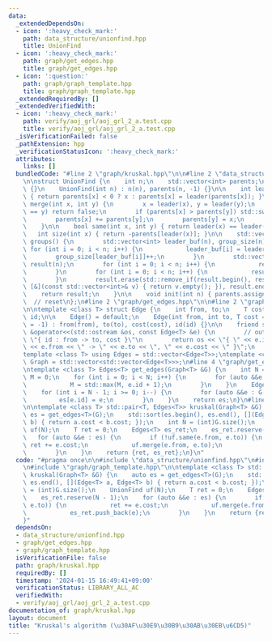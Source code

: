 ```yaml
---
data:
  _extendedDependsOn:
  - icon: ':heavy_check_mark:'
    path: data_structure/unionfind.hpp
    title: UnionFind
  - icon: ':heavy_check_mark:'
    path: graph/get_edges.hpp
    title: graph/get_edges.hpp
  - icon: ':question:'
    path: graph/graph_template.hpp
    title: graph/graph_template.hpp
  _extendedRequiredBy: []
  _extendedVerifiedWith:
  - icon: ':heavy_check_mark:'
    path: verify/aoj_grl/aoj_grl_2_a.test.cpp
    title: verify/aoj_grl/aoj_grl_2_a.test.cpp
  _isVerificationFailed: false
  _pathExtension: hpp
  _verificationStatusIcon: ':heavy_check_mark:'
  attributes:
    links: []
  bundledCode: "#line 2 \"graph/kruskal.hpp\"\n\n#line 2 \"data_structure/unionfind.hpp\"\
    \n\nstruct UnionFind {\n    int n;\n    std::vector<int> parents;\n\n    UnionFind()\
    \ {}\n    UnionFind(int n) : n(n), parents(n, -1) {}\n\n    int leader(int x)\
    \ { return parents[x] < 0 ? x : parents[x] = leader(parents[x]); }\n\n    bool\
    \ merge(int x, int y) {\n        x = leader(x), y = leader(y);\n        if (x\
    \ == y) return false;\n        if (parents[x] > parents[y]) std::swap(x, y);\n\
    \        parents[x] += parents[y];\n        parents[y] = x;\n        return true;\n\
    \    }\n\n    bool same(int x, int y) { return leader(x) == leader(y); }\n\n \
    \   int size(int x) { return -parents[leader(x)]; }\n\n    std::vector<std::vector<int>>\
    \ groups() {\n        std::vector<int> leader_buf(n), group_size(n);\n       \
    \ for (int i = 0; i < n; i++) {\n            leader_buf[i] = leader(i);\n    \
    \        group_size[leader_buf[i]]++;\n        }\n        std::vector<std::vector<int>>\
    \ result(n);\n        for (int i = 0; i < n; i++) {\n            result[i].reserve(group_size[i]);\n\
    \        }\n        for (int i = 0; i < n; i++) {\n            result[leader_buf[i]].push_back(i);\n\
    \        }\n        result.erase(std::remove_if(result.begin(), result.end(),\
    \ [&](const std::vector<int>& v) { return v.empty(); }), result.end());\n    \
    \    return result;\n    }\n\n    void init(int n) { parents.assign(n, -1); }\
    \  // reset\n};\n#line 2 \"graph/get_edges.hpp\"\n\n#line 2 \"graph/graph_template.hpp\"\
    \n\ntemplate <class T> struct Edge {\n    int from, to;\n    T cost;\n    int\
    \ id;\n\n    Edge() = default;\n    Edge(int from, int to, T cost = 1, int id\
    \ = -1) : from(from), to(to), cost(cost), id(id) {}\n\n    friend std::ostream\
    \ &operator<<(std::ostream &os, const Edge<T> &e) {\n        // output format:\
    \ \"{ id : from -> to, cost }\"\n        return os << \"{ \" << e.id << \" : \"\
    \ << e.from << \" -> \" << e.to << \", \" << e.cost << \" }\";\n    }\n};\n\n\
    template <class T> using Edges = std::vector<Edge<T>>;\ntemplate <class T> using\
    \ Graph = std::vector<std::vector<Edge<T>>>;\n#line 4 \"graph/get_edges.hpp\"\n\
    \ntemplate <class T> Edges<T> get_edges(Graph<T> &G) {\n    int N = (int)G.size(),\
    \ M = 0;\n    for (int i = 0; i < N; i++) {\n        for (auto &&e : G[i]) {\n\
    \            M = std::max(M, e.id + 1);\n        }\n    }\n    Edges<T> es(M);\n\
    \    for (int i = N - 1; i >= 0; i--) {\n        for (auto &&e : G[i]) {\n   \
    \         es[e.id] = e;\n        }\n    }\n    return es;\n}\n#line 6 \"graph/kruskal.hpp\"\
    \n\ntemplate <class T> std::pair<T, Edges<T>> kruskal(Graph<T> &G) {\n    auto\
    \ es = get_edges<T>(G);\n    std::sort(es.begin(), es.end(), [](Edge<T> a, Edge<T>\
    \ b) { return a.cost < b.cost; });\n    int N = (int)G.size();\n    UnionFind\
    \ uf(N);\n    T ret = 0;\n    Edges<T> es_ret;\n    es_ret.reserve(N - 1);\n \
    \   for (auto &&e : es) {\n        if (!uf.same(e.from, e.to)) {\n           \
    \ ret += e.cost;\n            uf.merge(e.from, e.to);\n            es_ret.push_back(e);\n\
    \        }\n    }\n    return {ret, es_ret};\n}\n"
  code: "#pragma once\n\n#include \"data_structure/unionfind.hpp\"\n#include \"graph/get_edges.hpp\"\
    \n#include \"graph/graph_template.hpp\"\n\ntemplate <class T> std::pair<T, Edges<T>>\
    \ kruskal(Graph<T> &G) {\n    auto es = get_edges<T>(G);\n    std::sort(es.begin(),\
    \ es.end(), [](Edge<T> a, Edge<T> b) { return a.cost < b.cost; });\n    int N\
    \ = (int)G.size();\n    UnionFind uf(N);\n    T ret = 0;\n    Edges<T> es_ret;\n\
    \    es_ret.reserve(N - 1);\n    for (auto &&e : es) {\n        if (!uf.same(e.from,\
    \ e.to)) {\n            ret += e.cost;\n            uf.merge(e.from, e.to);\n\
    \            es_ret.push_back(e);\n        }\n    }\n    return {ret, es_ret};\n\
    }"
  dependsOn:
  - data_structure/unionfind.hpp
  - graph/get_edges.hpp
  - graph/graph_template.hpp
  isVerificationFile: false
  path: graph/kruskal.hpp
  requiredBy: []
  timestamp: '2024-01-15 16:49:41+09:00'
  verificationStatus: LIBRARY_ALL_AC
  verifiedWith:
  - verify/aoj_grl/aoj_grl_2_a.test.cpp
documentation_of: graph/kruskal.hpp
layout: document
title: "Kruskal's algorithm (\u30AF\u30E9\u30B9\u30AB\u30EB\u6CD5)"
---
```

